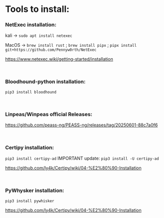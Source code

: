 # Tools to install:

### NetExec installation:
kali -> `sudo apt install netexec`

MacOS -> `brew install rust` ; 
`brew install pipx` ; 
`pipx install git+https://github.com/Pennyw0rth/NetExec`

https://www.netexec.wiki/getting-started/installation

<br>

### Bloodhound-python installation:
`pip3 install bloodhound`

<br>

### Linpeas/Winpeas official Releases:
https://github.com/peass-ng/PEASS-ng/releases/tag/20250601-88c7a0f6

<br>

### Certipy installation:
`pip3 install certipy-ad`
IMPORTANT update:
`pip3 install -U certipy-ad`

https://github.com/ly4k/Certipy/wiki/04-%E2%80%90-Installation

<br>

### PyWhysker installation:
`pip3 install pywhisker`

https://github.com/ly4k/Certipy/wiki/04-%E2%80%90-Installation
